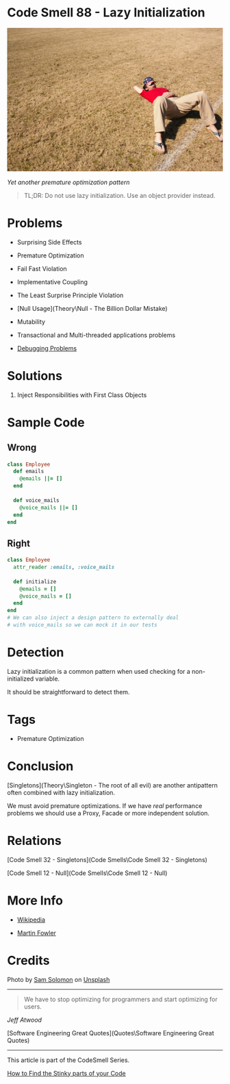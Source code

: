 # Code Smell 88 - Lazy Initialization

![Code Smell 88 - Lazy Initialization](sam-solomon-Xxj3UwgLfeI-unsplash.jpg)

*Yet another premature optimization pattern*

> TL;DR: Do not use lazy initialization. Use an object provider instead.

# Problems

- Surprising Side Effects

- Premature Optimization

- Fail Fast Violation

- Implementative Coupling

- The Least Surprise Principle Violation

- [Null Usage](Theory\Null - The Billion Dollar Mistake)

- Mutability

- Transactional and Multi-threaded applications problems

- [Debugging Problems](https://martinfowler.com/bliki/LazyInitialization.html)

# Solutions

1. Inject Responsibilities with First Class Objects

# Sample Code

## Wrong

[Gist Url]: # (https://gist.github.com/mcsee/0d762f54e37352ed72eee7e77d0ae5e0)
```ruby
class Employee
  def emails
    @emails ||= []
  end
  
  def voice_mails
    @voice_mails ||= []
  end
end
```

## Right

[Gist Url]: # (https://gist.github.com/mcsee/dbd08513d5005325e63954515052555d)
```ruby
class Employee
  attr_reader :emails, :voice_mails

  def initialize
    @emails = []
    @voice_mails = []
  end
end
# We can also inject a design pattern to externally deal
# with voice_mails so we can mock it in our tests
```

# Detection

Lazy initialization is a common pattern when used checking for a non-initialized variable. 

It should be straightforward to detect them.

# Tags

- Premature Optimization

# Conclusion

[Singletons](Theory\Singleton - The root of all evil) are another antipattern often combined with lazy initialization.

We must avoid premature optimizations. If we have *real* performance problems we should use a Proxy, Facade or more independent solution.

# Relations

[Code Smell 32 - Singletons](Code Smells\Code Smell 32 - Singletons)

[Code Smell 12 - Null](Code Smells\Code Smell  12 - Null)

# More Info

- [Wikipedia](https://en.wikipedia.org/wiki/Lazy_initialization)

- [Martin Fowler](https://martinfowler.com/bliki/LazyInitialization.html)

# Credits

Photo by [Sam Solomon](https://unsplash.com/@samsolomon) on [Unsplash](https://unsplash.com/s/photos/lazy)  

* * *

> We have to stop optimizing for programmers and start optimizing for users.

_Jeff Atwood_
 
[Software Engineering Great Quotes](Quotes\Software Engineering Great Quotes)

* * *

This article is part of the CodeSmell Series.

[How to Find the Stinky parts of your Code]()